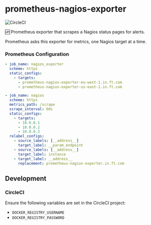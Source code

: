 # prometheus-nagios-exporter

![CircleCI](https://img.shields.io/circleci/project/github/Financial-Times/prometheus-nagios-exporter/master.svg)

🆙 Prometheus exporter that scrapes a Nagios status pages for alerts.

Prometheus asks this exporter for metrics, one Nagios target at a time.

### Prometheus Configuration

```yaml
- job_name: nagios_exporter
  scheme: https
  static_configs:
    - targets:
      - prometheus-nagios-exporter-eu-west-1.in.ft.com
      - prometheus-nagios-exporter-us-east-1.in.ft.com

- job_name: nagios
  scheme: https
  metrics_path: /scrape
  scrape_interval: 60s
  static_configs:
    - targets:
      - 10.0.0.1
      - 10.0.0.2
      - 10.0.0.3
  relabel_configs:
    - source_labels: [__address__]
      target_label: __param_endpoint
    - source_labels: [__address__]
      target_label: instance
    - target_label: __address__
      replacement: prometheus-nagios-exporter.in.ft.com
```

## Development

### CircleCI

Ensure the following variables are set in the CircleCI project:

* `DOCKER_REGISTRY_USERNAME`
* `DOCKER_REGISTRY_PASSWORD`
